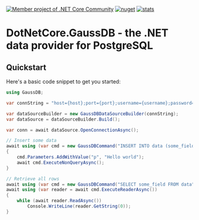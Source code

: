[![Member project of .NET Core Community](https://img.shields.io/badge/member%20project%20of-NCC-9e20c9.svg)](https://github.com/dotnetcore) 
[![nuget](https://img.shields.io/nuget/v/DotNetCore.GaussDB.svg?style=flat-square)](https://www.nuget.org/packages/DotNetCore.GaussDB) 
[![stats](https://img.shields.io/nuget/dt/DotNetCore.GaussDB.svg?style=flat-square)](https://www.nuget.org/stats/packages/DotNetCore.GaussDB?groupby=Version) 

# DotNetCore.GaussDB - the .NET data provider for PostgreSQL

## Quickstart

Here's a basic code snippet to get you started:

```csharp
using GaussDB;

var connString = "host={host};port={port};username={username};password={password};database={database}";

var dataSourceBuilder = new GaussDBDataSourceBuilder(connString);
var dataSource = dataSourceBuilder.Build();

var conn = await dataSource.OpenConnectionAsync();

// Insert some data
await using (var cmd = new GaussDBCommand("INSERT INTO data (some_field) VALUES (@p)", conn))
{
    cmd.Parameters.AddWithValue("p", "Hello world");
    await cmd.ExecuteNonQueryAsync();
}

// Retrieve all rows
await using (var cmd = new GaussDBCommand("SELECT some_field FROM data", conn))
await using (var reader = await cmd.ExecuteReaderAsync())
{
    while (await reader.ReadAsync())
        Console.WriteLine(reader.GetString(0));
}
```
